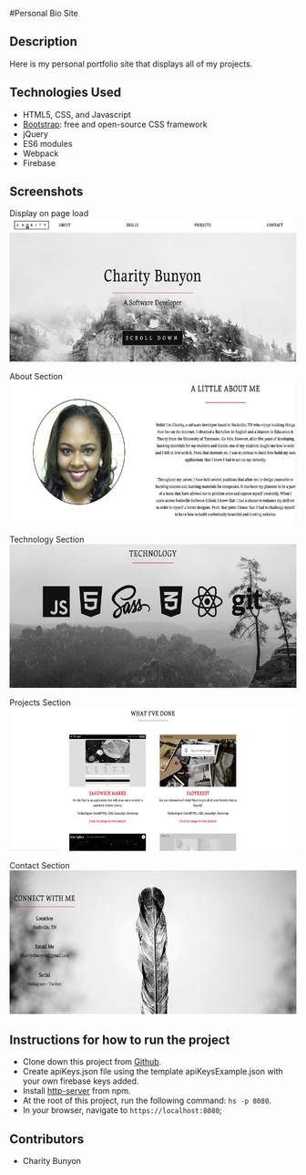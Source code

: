 #Personal Bio Site

## Description
Here is my personal portfolio site that displays all of my projects.

## Technologies Used

* HTML5, CSS, and Javascript
* [Bootstrap](https://getbootstrap.com/): free and open-source CSS framework
* jQuery
* ES6 modules
* Webpack
* Firebase

## Screenshots
Display on page load
![on load](https://raw.githubusercontent.com/CharityBunyon/Personal-Bio-Site/master/screenshots/Home.png)

About Section
![about](https://raw.githubusercontent.com/CharityBunyon/Personal-Bio-Site/master/screenshots/About.png)

Technology Section
![skills](https://raw.githubusercontent.com/CharityBunyon/Personal-Bio-Site/master/screenshots/Technologies.png)

Projects Section
![projects](https://raw.githubusercontent.com/CharityBunyon/Personal-Bio-Site/master/screenshots/Projects.png)

Contact Section
![create pin](https://github.com/CharityBunyon/Personal-Bio-Site/blob/master/screenshots/Contact.png)




## Instructions for how to run the project

* Clone down this project from [Github](https://github.com/CharityBunyon/Personal-Bio-Site).
* Create apiKeys.json file using the template apiKeysExample.json with your own firebase keys added.
* Install [http-server](https://www.npmjs.com/package/http-server) from npm.
* At the root of this project, run the following command: `hs -p 8080`.
* In your browser, navigate to `https://localhost:8080`;


## Contributors

* Charity Bunyon
